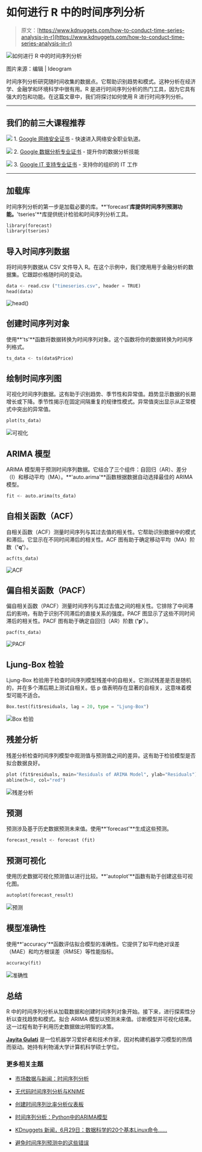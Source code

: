 # 如何进行 R 中的时间序列分析

> 原文：[https://www.kdnuggets.com/how-to-conduct-time-series-analysis-in-r](https://www.kdnuggets.com/how-to-conduct-time-series-analysis-in-r)

![如何进行 R 中的时间序列分析](../Images/ba6256c6251e3412b5cf1817be66e9af.png)

图片来源：编辑 | Ideogram

时间序列分析研究随时间收集的数据点。它帮助识别趋势和模式。这种分析在经济学、金融学和环境科学中很有用。R 是进行时间序列分析的热门工具，因为它具有强大的包和功能。在这篇文章中，我们将探讨如何使用 R 进行时间序列分析。

* * *

## 我们的前三大课程推荐

![](../Images/0244c01ba9267c002ef39d4907e0b8fb.png) 1\. [Google 网络安全证书](https://www.kdnuggets.com/google-cybersecurity) - 快速进入网络安全职业轨道。

![](../Images/e225c49c3c91745821c8c0368bf04711.png) 2\. [Google 数据分析专业证书](https://www.kdnuggets.com/google-data-analytics) - 提升你的数据分析技能

![](../Images/0244c01ba9267c002ef39d4907e0b8fb.png) 3\. [Google IT 支持专业证书](https://www.kdnuggets.com/google-itsupport) - 支持你的组织的 IT 工作

* * *

## 加载库

时间序列分析的第一步是加载必要的库。**'forecast'**库提供时间序列预测功能。**'tseries'**库提供统计检验和时间序列分析工具。

```py
library(forecast)
library(tseries)
```

## 导入时间序列数据

将时间序列数据从 CSV 文件导入 R。在这个示例中，我们使用用于金融分析的数据集。它跟踪价格随时间的变动。

```py
data <- read.csv ("timeseries.csv", header = TRUE)
head(data) 
```

![head()](../Images/9109adea99391b8ceb24c8a348ba3dfa.png)

## 创建时间序列对象

使用**'ts'**函数将数据转换为时间序列对象。这个函数将你的数据转换为时间序列格式。

```py
ts_data <- ts(data$Price) 
```

## 绘制时间序列图

可视化时间序列数据。这有助于识别趋势、季节性和异常值。趋势显示数据的长期增长或下降。季节性揭示在固定间隔重复的规律性模式。异常值突出显示从正常模式中突出的异常值。

```py
plot(ts_data) 
```

![可视化](../Images/491bf6143b644c9dcf52ceb5939c5b32.png)

## ARIMA 模型

ARIMA 模型用于预测时间序列数据。它结合了三个组件：自回归（AR）、差分（I）和移动平均（MA）。**'auto.arima'**函数根据数据自动选择最佳的 ARIMA 模型。

```py
fit <- auto.arima(ts_data) 
```

## 自相关函数（ACF）

自相关函数（ACF）测量时间序列与其过去值的相关性。它帮助识别数据中的模式和滞后。它显示在不同时间滞后的相关性。ACF 图有助于确定移动平均（MA）阶数（**'q'**）。

```py
acf(ts_data) 
```

![ACF](../Images/748d80b8579a9ba279f8e92359c16bbd.png)

## 偏自相关函数（PACF）

偏自相关函数（PACF）测量时间序列与其过去值之间的相关性。它排除了中间滞后的影响，有助于识别不同滞后的直接关系的强度。PACF 图显示了这些不同时间滞后的相关性。PACF 图有助于确定自回归（AR）阶数 (**'p'**）。

```py
pacf(ts_data) 
```

![PACF](../Images/3e28105ab37b024d2c5a29a1fa600aeb.png)

## Ljung-Box 检验

Ljung-Box 检验用于检查时间序列模型残差中的自相关。它测试残差是否是随机的，并在多个滞后期上测试自相关。低 p 值表明存在显著的自相关，这意味着模型可能不适合。

```py
Box.test(fit$residuals, lag = 20, type = "Ljung-Box") 
```

![Box 检验](../Images/5639a55cc1a6170ab6be6fdbe7e5dccd.png)

## 残差分析

残差分析检查时间序列模型中观测值与预测值之间的差异。这有助于检验模型是否拟合数据良好。

```py
plot (fit$residuals, main="Residuals of ARIMA Model", ylab="Residuals")
abline(h=0, col="red") 
```

![残差分析](../Images/a569cc9f6f30f8a697cd5a47ca505cb6.png)

## 预测

预测涉及基于历史数据预测未来值。使用**'forecast'**生成这些预测。

```py
forecast_result <- forecast (fit) 
```

## 预测可视化

使用历史数据可视化预测值以进行比较。**'autoplot'**函数有助于创建这些可视化图。

```py
autoplot(forecast_result) 
```

![预测](../Images/828895eb738004e803bd7332b4fff66e.png)

## 模型准确性

使用**'accuracy'**函数评估拟合模型的准确性。它提供了如平均绝对误差（MAE）和均方根误差（RMSE）等性能指标。

```py
accuracy(fit) 
```

![准确性](../Images/1e7d41abfbfe97e594490e36f2e07768.png)

## 总结

R 中的时间序列分析从加载数据和创建时间序列对象开始。接下来，进行探索性分析以查找趋势和模式。拟合 ARIMA 模型以预测未来值。诊断模型并可视化结果。这一过程有助于利用历史数据做出明智的决策。

**[Jayita Gulati](https://www.linkedin.com/in/jayitagulati1998/)** 是一位机器学习爱好者和技术作家，因对构建机器学习模型的热情而驱动。她持有利物浦大学计算机科学硕士学位。

### 更多相关主题

+   [市场数据与新闻：时间序列分析](https://www.kdnuggets.com/2022/06/market-data-news-time-series-analysis.html)

+   [无代码时间序列分析与KNIME](https://www.kdnuggets.com/2022/10/packt-codeless-time-series-analysis-knime.html)

+   [创建时间序列比率分析仪表板](https://www.kdnuggets.com/2023/06/wolfer-create-time-series-ratio-analysis-dashboard.html)

+   [时间序列分析：Python中的ARIMA模型](https://www.kdnuggets.com/2023/08/times-series-analysis-arima-models-python.html)

+   [KDnuggets 新闻，6月29日：数据科学的20个基本Linux命令……](https://www.kdnuggets.com/2022/n26.html)

+   [避免时间序列预测中的这些错误](https://www.kdnuggets.com/2021/12/avoid-mistakes-time-series-forecasting.html)
